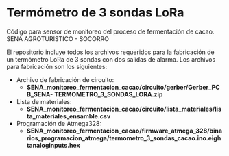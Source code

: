 # Termómetro de 3 sondas LoRa
Código para sensor de monitoreo del proceso de fermentación de cacao.
SENA AGROTURISTICO - SOCORRO

El repositorio incluye todos los archivos requeridos para la fabricación de un termómetro LoRa de 3 sondas con dos salidas de alarma. Los archivos para fabricación son los siguientes:

- Archivo de fabricación de circuito: 
  - **SENA_monitoreo_fermentacion_cacao/circuito/gerber/Gerber_PCB_SENA- TERMOMETRO_3_SONDAS_LORA.zip**
- Lista de materiales:
  - **SENA_monitoreo_fermentacion_cacao/circuito/lista_materiales/lista_materiales_ensamble.csv**
- Programación de Atmega328: 
  - **SENA_monitoreo_fermentacion_cacao/firmware_atmega_328/binarios_programacion_atmega/termometro_3_sondas_cacao.ino.eightanaloginputs.hex**
